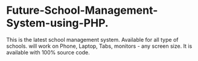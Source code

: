 # Future-School-Management-System-using-PHP.
This is the latest school management system. Available for all type of schools. will work on Phone, Laptop, Tabs, monitors - any screen size. It is available with 100% source code. 
